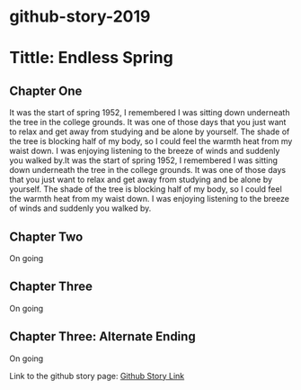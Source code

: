 # github-story-2019


# Tittle: Endless Spring

## Chapter One
It was the start of spring 1952, I remembered I was sitting down underneath the tree in the college grounds. It was one of those days that you just want to relax and get away from studying and be alone by yourself. The shade of the tree is blocking half of my body, so I could feel the warmth heat from my waist down. I was enjoying listening to the breeze of winds and suddenly you walked by.It was the start of spring 1952, I remembered I was sitting down underneath the tree in the college grounds. It was one of those days that you just want to relax and get away from studying and be alone by yourself. The shade of the tree is blocking half of my body, so I could feel the warmth heat from my waist down. I was enjoying listening to the breeze of winds and suddenly you walked by.

## Chapter Two
On going

## Chapter Three
On going

## Chapter Three: Alternate Ending
On going 


Link to the github story page: [Github Story Link](https://carlpagayonan.github.io/github-story-2019/)